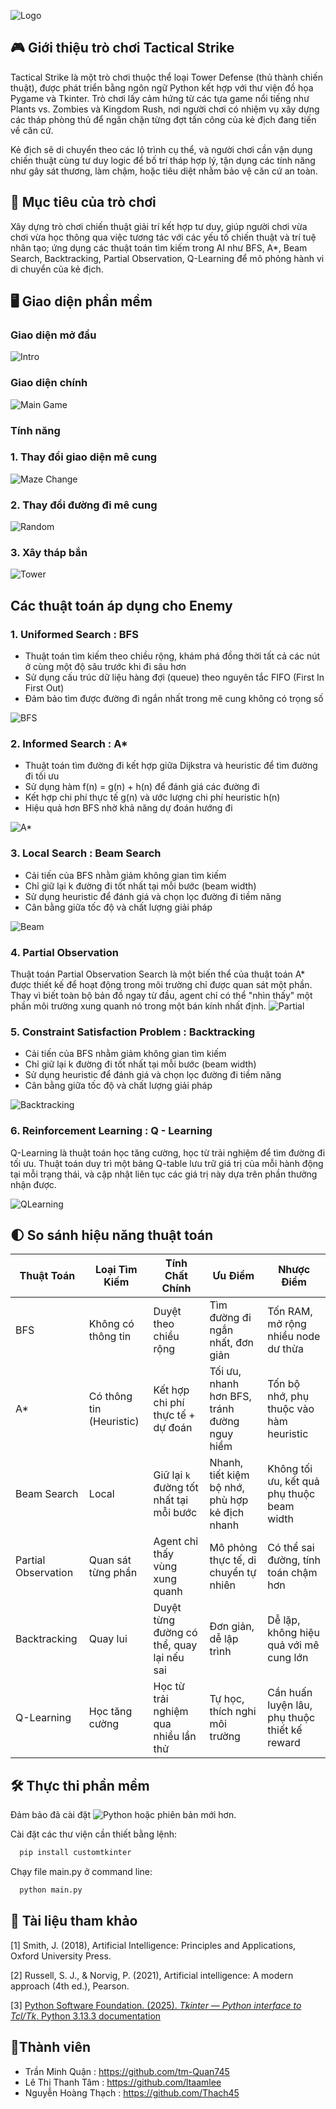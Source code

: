 ![Logo](https://raw.githubusercontent.com/tm-Quan745/Game-TacticalStrike/Develop/readme_img/logo.png)

## 🎮 Giới thiệu trò chơi Tactical Strike
Tactical Strike là một trò chơi thuộc thể loại Tower Defense (thủ thành chiến thuật), được phát triển bằng ngôn ngữ Python kết hợp với thư viện đồ họa Pygame và Tkinter. Trò chơi lấy cảm hứng từ các tựa game nổi tiếng như Plants vs. Zombies và Kingdom Rush, nơi người chơi có nhiệm vụ xây dựng các tháp phòng thủ để ngăn chặn từng đợt tấn công của kẻ địch đang tiến về căn cứ.

Kẻ địch sẽ di chuyển theo các lộ trình cụ thể, và người chơi cần vận dụng chiến thuật cùng tư duy logic để bố trí tháp hợp lý, tận dụng các tính năng như gây sát thương, làm chậm, hoặc tiêu diệt nhằm bảo vệ căn cứ an toàn.
## 🎯 Mục tiêu của trò chơi
Xây dựng trò chơi chiến thuật giải trí kết hợp tư duy, giúp người chơi vừa chơi vừa học thông qua việc tương tác với các yếu tố chiến thuật và trí tuệ nhân tạo; ứng dụng các thuật toán tìm kiếm trong AI như BFS, A*, Beam Search, Backtracking, Partial Observation, Q-Learning để mô phỏng hành vi di chuyển của kẻ địch.
## 🖥 Giao diện phần mềm
### Giao diện mở đầu
![Intro](https://raw.githubusercontent.com/tm-Quan745/Game-TacticalStrike/Develop/readme_img/intro.gif)

### Giao diện chính

![Main Game](https://raw.githubusercontent.com/tm-Quan745/Game-TacticalStrike/Develop/readme_img/main.png)

### Tính năng
### 1. Thay đổi giao diện mê cung

![Maze Change](https://raw.githubusercontent.com/tm-Quan745/Game-TacticalStrike/Develop/readme_img/maze_change.gif)

### 2. Thay đổi đường đi mê cung

![Random](https://raw.githubusercontent.com/tm-Quan745/Game-TacticalStrike/Develop/readme_img/random.gif)

### 3. Xây tháp bắn

![Tower](https://raw.githubusercontent.com/tm-Quan745/Game-TacticalStrike/Develop/readme_img/tower.gif)

## Các thuật toán áp dụng cho Enemy 
### 1. Uniformed Search : BFS
-	Thuật toán tìm kiếm theo chiều rộng, khám phá đồng thời tất cả các nút ở cùng một độ sâu trước khi đi sâu hơn
-	Sử dụng cấu trúc dữ liệu hàng đợi (queue) theo nguyên tắc FIFO (First In First Out)
-	Đảm bảo tìm được đường đi ngắn nhất trong mê cung không có trọng số

![BFS](https://raw.githubusercontent.com/tm-Quan745/Game-TacticalStrike/Develop/readme_img/bfs.gif)

### 2. Informed Search : A*
-	Thuật toán tìm đường đi kết hợp giữa Dijkstra và heuristic để tìm đường đi tối ưu
-	Sử dụng hàm f(n) = g(n) + h(n) để đánh giá các đường đi
-	Kết hợp chi phí thực tế g(n) và ước lượng chi phí heuristic h(n)
-	Hiệu quả hơn BFS nhờ khả năng dự đoán hướng đi

![A*](https://raw.githubusercontent.com/tm-Quan745/Game-TacticalStrike/Develop/readme_img/astar.gif)

### 3. Local Search : Beam Search
-	Cải tiến của BFS nhằm giảm không gian tìm kiếm
-	Chỉ giữ lại k đường đi tốt nhất tại mỗi bước (beam width)
-	Sử dụng heuristic để đánh giá và chọn lọc đường đi tiềm năng
-	Cân bằng giữa tốc độ và chất lượng giải pháp

![Beam](https://raw.githubusercontent.com/tm-Quan745/Game-TacticalStrike/Develop/readme_img/beam.gif)

### 4. Partial Observation
Thuật toán Partial Observation Search là một biến thể của thuật toán A* được thiết kế để hoạt động trong môi trường chỉ được quan sát một phần. Thay vì biết toàn bộ bản đồ ngay từ đầu, agent chỉ có thể "nhìn thấy" một phần môi trường xung quanh nó trong một bán kính nhất định.
![Partial](https://raw.githubusercontent.com/tm-Quan745/Game-TacticalStrike/Develop/readme_img/partial.gif)


### 5. Constraint Satisfaction Problem : Backtracking
-	Cải tiến của BFS nhằm giảm không gian tìm kiếm
-	Chỉ giữ lại k đường đi tốt nhất tại mỗi bước (beam width)
-	Sử dụng heuristic để đánh giá và chọn lọc đường đi tiềm năng
-	Cân bằng giữa tốc độ và chất lượng giải pháp

![Backtracking](https://raw.githubusercontent.com/tm-Quan745/Game-TacticalStrike/Develop/readme_img/backtracking.gif)


### 6. Reinforcement Learning : Q - Learning
Q-Learning là thuật toán học tăng cường, học từ trải nghiệm để tìm đường đi tối ưu. Thuật toán duy trì một bảng Q-table lưu trữ giá trị của mỗi hành động tại mỗi trạng thái, và cập nhật liên tục các giá trị này dựa trên phần thưởng nhận được.

![QLearning](https://raw.githubusercontent.com/tm-Quan745/Game-TacticalStrike/Develop/readme_img/qlearning.gif)

## 🌓 So sánh hiệu năng thuật toán

| Thuật Toán         | Loại Tìm Kiếm        | Tính Chất Chính                               | Ưu Điểm                                              | Nhược Điểm                                              |
|--------------------|----------------------|------------------------------------------------|-------------------------------------------------------|----------------------------------------------------------|
| BFS                | Không có thông tin   | Duyệt theo chiều rộng                         | Tìm đường đi ngắn nhất, đơn giản                     | Tốn RAM, mở rộng nhiều node dư thừa                     |
| A*                 | Có thông tin (Heuristic) | Kết hợp chi phí thực tế + dự đoán          | Tối ưu, nhanh hơn BFS, tránh đường nguy hiểm        | Tốn bộ nhớ, phụ thuộc vào hàm heuristic                 |
| Beam Search        | Local     | Giữ lại `k` đường tốt nhất tại mỗi bước      | Nhanh, tiết kiệm bộ nhớ, phù hợp kẻ địch nhanh       | Không tối ưu, kết quả phụ thuộc beam width              |
| Partial Observation| Quan sát từng phần    | Agent chỉ thấy vùng xung quanh                | Mô phỏng thực tế, di chuyển tự nhiên                 | Có thể sai đường, tính toán chậm hơn                    |
| Backtracking       | Quay lui              | Duyệt từng đường có thể, quay lại nếu sai     | Đơn giản, dễ lập trình                                | Dễ lặp, không hiệu quả với mê cung lớn                  |
| Q-Learning         | Học tăng cường        | Học từ trải nghiệm qua nhiều lần thử          | Tự học, thích nghi môi trường                       | Cần huấn luyện lâu, phụ thuộc thiết kế reward           |



## 🛠 Thực thi phần mềm

Đảm bảo đã cài đặt ![Python](https://img.shields.io/badge/Python-3.10-blue?logo=python&logoColor=white) hoặc phiên bản mới hơn.

Cài đặt các thư viện cần thiết bằng lệnh: 
```bash
  pip install customtkinter
```
Chạy file main.py ở command line: 

```bash
  python main.py
```


## 📗 Tài liệu tham khảo

[1] Smith, J. (2018), Artificial Intelligence: Principles and Applications, Oxford University Press.

[2]	Russell, S. J., & Norvig, P. (2021), Artificial intelligence: A modern approach (4th ed.), Pearson.

[3] [Python Software Foundation. (2025). *Tkinter — Python interface to Tcl/Tk*. Python 3.13.3 documentation](https://docs.python.org/3/library/tkinter.html)

## 👤Thành viên

- Trần Minh Quận : https://github.com/tm-Quan745
- Lê Thị Thanh Tâm : https://github.com/ltaamlee
- Nguyễn Hoàng Thạch : https://github.com/Thach45
